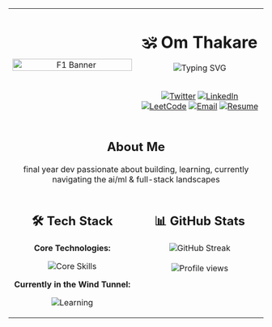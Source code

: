 <div align="center">
<table border="0" cellpadding="10" cellspacing="0" width="100%">

<!-- Row 1: Banner and Header Info -->

<tr>
<!-- Column 1: GIF -->
<td width="40%" align="center" valign="middle">
<img src="https://raw.githubusercontent.com/thakare-om03/thakare-om03/main/assets/f1-banner.gif" width="100%" alt="F1 Banner"/>
</td>
<!-- Column 2: Name, Typing SVG, and Links -->
<td width="60%" valign="middle" align="center">
<h1>🕉️ Om Thakare</h1>
<img src="https://readme-typing-svg.herokuapp.com?font=Fira+Code&size=24&duration=3000&pause=1000&color=FF0000&center=true&vCenter=true&random=false&width=500&lines=budding+developer;final+year" alt="Typing SVG" />
<br><br>
<p>
<a href="https://twitter.com/thakare_twts" target="_blank"><img src="https://img.shields.io/badge/Twitter-1DA1F2?style=for-the-badge&logo=twitter&logoColor=white" alt="Twitter"/></a>
<a href="https://linkedin.com/in/om-thakare-8768bb166" target="_blank"><img src="https://img.shields.io/badge/LinkedIn-0077B5?style=for-the-badge&logo=linkedin&logoColor=white" alt="LinkedIn"/></a>
<a href="https://www.leetcode.com/thakare_om03" target="_blank"><img src="https://img.shields.io/badge/LeetCode-FFA116?style=for-the-badge&logo=leetcode&logoColor=white" alt="LeetCode"/></a>
<a href="mailto:om.thakare3217@gmail.com"><img src="https://img.shields.io/badge/Email-D14836?style=for-the-badge&logo=gmail&logoColor=white" alt="Email"/></a>
<a href="https://drive.google.com/file/d/15S-7ebaVzwVVf1LSjWqRRdOf3X3eZc4U/view?usp=drive_link" target="_blank"><img src="https://img.shields.io/badge/Resume-4CAF50?style=for-the-badge&logo=read-the-docs&logoColor=white" alt="Resume"/></a>
</p>
</td>
</tr>

<!-- Row 2: About Me -->

<tr>
<td colspan="2" align="center">

<h2 align="center" halign="middle" valign="middle">About Me</h2>
<p>final year dev passionate about building, learning, currently navigating the ai/ml & full-stack landscapes</p>
</td>
</tr>

<!-- Row 3: Tech Stack and GitHub Stats -->

<tr>
<!-- Column 1: Tech Stack -->
<td width="50%" valign="top" align="center">
<h2>🛠️ Tech Stack</h2>
<p><strong>Core Technologies:</strong></p>
<p>
<img src="https://skillicons.dev/icons?i=python,c,cpp,html,css,tailwind,bootstrap,git,figma" alt="Core Skills"/>
</p>
<p><strong>Currently in the Wind Tunnel:</strong></p>
<p>
<img src="https://skillicons.dev/icons?i=js,mongodb,react,nodejs,tensorflow,pytorch,aws,docker" alt="Learning"/>
</p>
</td>
<!-- Column 2: GitHub Stats -->
<td width="50%" valign="top" align="center">
<h2>📊 GitHub Stats</h2>
<img src="https://github-readme-streak-stats.herokuapp.com/?user=thakare-om03&theme=dark&hide_border=true&date_format=M%20j%5B%2C%20Y%5D" alt="GitHub Streak"/>
<br><br>
<img src="https://komarev.com/ghpvc/?username=thakare-om03&label=Profile+Views&color=0e75b6&style=for-the-badge" alt="Profile views" />
</td>
</tr>

</table>
</div>
